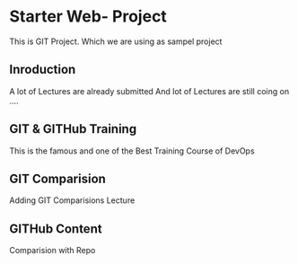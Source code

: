 # Starter Web- Project
This is GIT Project. Which we are using as sampel project

## Inroduction 
A lot of Lectures are already submitted
And lot of Lectures are still coing on ....

## GIT & GITHub Training
This is the famous and one of the Best Training Course of DevOps

## GIT Comparision 
Adding GIT Comparisions Lecture

## GITHub Content
Comparision with Repo

